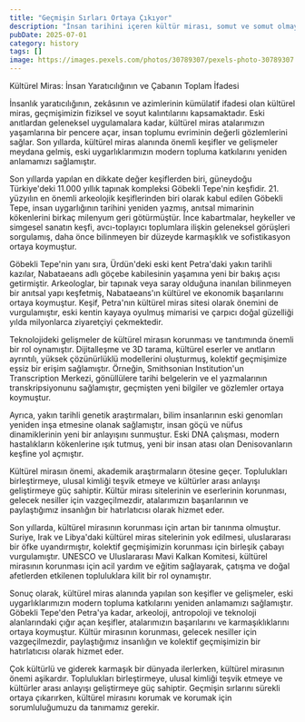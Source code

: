 ```yaml
---
title: "Geçmişin Sırları Ortaya Çıkıyor"
description: "İnsan tarihini içeren kültür mirası, somut ve somut olmayan geçmiş kalıntılarını bünyesinde barın..."
pubDate: 2025-07-01
category: history
tags: []
image: https://images.pexels.com/photos/30789307/pexels-photo-30789307.jpeg?auto=compress&cs=tinysrgb&h=650&w=940
---
```


Kültürel Miras: İnsan Yaratıcılığının ve Çabanın Toplam İfadesi

İnsanlık yaratıcılığının, zekâsının ve azimlerinin kümülatif ifadesi olan kültürel miras, geçmişimizin fiziksel ve soyut kalıntılarını kapsamaktadır. Eski anıtlardan geleneksel uygulamalara kadar, kültürel miras atalarımızın yaşamlarına bir pencere açar, insan toplumu evriminin değerli gözlemlerini sağlar. Son yıllarda, kültürel miras alanında önemli keşifler ve gelişmeler meydana gelmiş, eski uygarlıklarımızın modern topluma katkılarını yeniden anlamamızı sağlamıştır.

Son yıllarda yapılan en dikkate değer keşiflerden biri, güneydoğu Türkiye'deki 11.000 yıllık tapınak kompleksi Göbekli Tepe'nin keşfidir. 21. yüzyılın en önemli arkeolojik keşiflerinden biri olarak kabul edilen Göbekli Tepe, insan uygarlığının tarihini yeniden yazmış, anıtsal mimarinin kökenlerini birkaç milenyum geri götürmüştür. İnce kabartmalar, heykeller ve simgesel sanatın keşfi, avcı-toplayıcı toplumlara ilişkin geleneksel görüşleri sorgulamış, daha önce bilinmeyen bir düzeyde karmaşıklık ve sofistikasyon ortaya koymuştur.

Göbekli Tepe'nin yanı sıra, Ürdün'deki eski kent Petra'daki yakın tarihli kazılar, Nabataeans adlı göçebe kabilesinin yaşamına yeni bir bakış açısı getirmiştir. Arkeologlar, bir tapınak veya saray olduğuna inanılan bilinmeyen bir anıtsal yapı keşfetmiş, Nabataeans'ın kültürel ve ekonomik başarılarını ortaya koymuştur. Keşif, Petra'nın kültürel miras sitesi olarak önemini de vurgulamıştır, eski kentin kayaya oyulmuş mimarisi ve çarpıcı doğal güzelliği yılda milyonlarca ziyaretçiyi çekmektedir.

Teknolojideki gelişmeler de kültürel mirasın korunması ve tanıtımında önemli bir rol oynamıştır. Dijitalleşme ve 3D tarama, kültürel eserler ve anıtların ayrıntılı, yüksek çözünürlüklü modellerini oluşturmuş, kolektif geçmişimize eşsiz bir erişim sağlamıştır. Örneğin, Smithsonian Institution'un Transcription Merkezi, gönüllülere tarihi belgelerin ve el yazmalarının transkripsiyonunu sağlamıştır, geçmişten yeni bilgiler ve gözlemler ortaya koymuştur.

Ayrıca, yakın tarihli genetik araştırmaları, bilim insanlarının eski genomları yeniden inşa etmesine olanak sağlamıştır, insan göçü ve nüfus dinamiklerinin yeni bir anlayışını sunmuştur. Eski DNA çalışması, modern hastalıkların kökenlerine ışık tutmuş, yeni bir insan atası olan Denisovanların keşfine yol açmıştır.

Kültürel mirasın önemi, akademik araştırmaların ötesine geçer. Toplulukları birleştirmeye, ulusal kimliği teşvik etmeye ve kültürler arası anlayışı geliştirmeye güç sahiptir. Kültür mirası sitelerinin ve eserlerinin korunması, gelecek nesiller için vazgeçilmezdir, atalarımızın başarılarının ve paylaştığımız insanlığın bir hatırlatıcısı olarak hizmet eder.

Son yıllarda, kültürel mirasının korunması için artan bir tanınma olmuştur. Suriye, Irak ve Libya'daki kültürel miras sitelerinin yok edilmesi, uluslararası bir öfke uyandırmıştır, kolektif geçmişimizin korunması için birleşik çabayı vurgulamıştır. UNESCO ve Uluslararası Mavi Kalkan Komitesi, kültürel mirasının korunması için acil yardım ve eğitim sağlayarak, çatışma ve doğal afetlerden etkilenen topluluklara kilit bir rol oynamıştır.

Sonuç olarak, kültürel miras alanında yapılan son keşifler ve gelişmeler, eski uygarlıklarımızın modern topluma katkılarını yeniden anlamamızı sağlamıştır. Göbekli Tepe'den Petra'ya kadar, arkeoloji, antropoloji ve teknoloji alanlarındaki çığır açan keşifler, atalarımızın başarılarını ve karmaşıklıklarını ortaya koymuştur. Kültür mirasının korunması, gelecek nesiller için vazgeçilmezdir, paylaştığımız insanlığın ve kolektif geçmişimizin bir hatırlatıcısı olarak hizmet eder.

Çok kültürlü ve giderek karmaşık bir dünyada ilerlerken, kültürel mirasının önemi aşikardır. Toplulukları birleştirmeye, ulusal kimliği teşvik etmeye ve kültürler arası anlayışı geliştirmeye güç sahiptir. Geçmişin sırlarını sürekli ortaya çıkarırken, kültürel mirasını korumak ve korumak için sorumluluğumuzu da tanımamız gerekir.